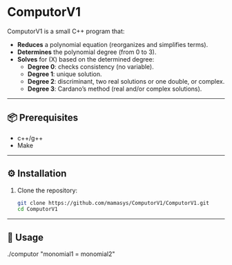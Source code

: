 # ComputorV1

ComputorV1 is a small C++ program that:

- **Reduces** a polynomial equation (reorganizes and simplifies terms).
- **Determines** the polynomial degree (from 0 to 3).
- **Solves** for \(X\) based on the determined degree:
  - **Degree 0**: checks consistency (no variable).
  - **Degree 1**: unique solution.
  - **Degree 2**: discriminant, two real solutions or one double, or complex.
  - **Degree 3**: Cardano’s method (real and/or complex solutions).

---

## 📦 Prerequisites

- c++/g++
- Make

---

## ⚙️ Installation

1. Clone the repository:  
   ```bash
   git clone https://github.com/mamasys/ComputorV1/ComputorV1.git
   cd ComputorV1

---

## 📝 Usage

./computor "monomial1 = monomial2"
